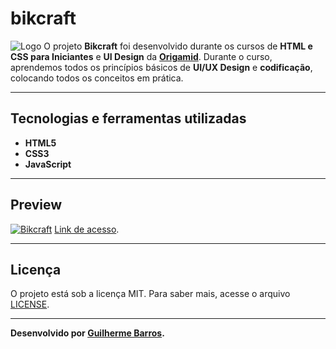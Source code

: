 # bikcraft 
![Logo](https://i.imgur.com/CLmgOxG.png) O projeto **Bikcraft** foi desenvolvido durante os cursos de **HTML e CSS para Iniciantes** e **UI Design** da **[Origamid](https://www.origamid.com/)**. Durante o curso, aprendemos todos os princípios básicos de **UI/UX Design** e **codificação**, colocando todos os conceitos em prática.

---

## Tecnologias e ferramentas utilizadas
- **HTML5**
- **CSS3**
- **JavaScript**

---

## Preview
[![Bikcraft](https://i.imgur.com/iCqHCkh.jpg)](https://bikcraftr.vercel.app/)
[Link de acesso](https://bikcraftr.vercel.app/).

---

## Licença

O projeto está sob a licença MIT. Para saber mais, acesse o arquivo [LICENSE](https://github.com/GuilhermeBarros21/bikcraft/blob/main/LICENSE).

---

**Desenvolvido por [Guilherme Barros](https://github.com/GuilhermeBarros21).**

